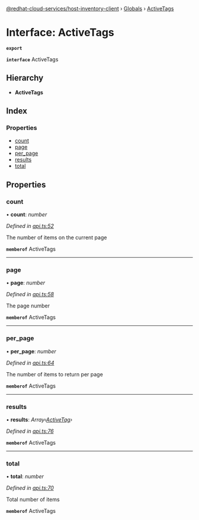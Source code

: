 [@redhat-cloud-services/host-inventory-client](../README.md) › [Globals](../globals.md) › [ActiveTags](activetags.md)

# Interface: ActiveTags

**`export`** 

**`interface`** ActiveTags

## Hierarchy

* **ActiveTags**

## Index

### Properties

* [count](activetags.md#count)
* [page](activetags.md#page)
* [per_page](activetags.md#per_page)
* [results](activetags.md#results)
* [total](activetags.md#total)

## Properties

###  count

• **count**: *number*

*Defined in [api.ts:52](https://github.com/RedHatInsights/javascript-clients/blob/master/packages/host-inventory/api.ts#L52)*

The number of items on the current page

**`memberof`** ActiveTags

___

###  page

• **page**: *number*

*Defined in [api.ts:58](https://github.com/RedHatInsights/javascript-clients/blob/master/packages/host-inventory/api.ts#L58)*

The page number

**`memberof`** ActiveTags

___

###  per_page

• **per_page**: *number*

*Defined in [api.ts:64](https://github.com/RedHatInsights/javascript-clients/blob/master/packages/host-inventory/api.ts#L64)*

The number of items to return per page

**`memberof`** ActiveTags

___

###  results

• **results**: *Array‹[ActiveTag](activetag.md)›*

*Defined in [api.ts:76](https://github.com/RedHatInsights/javascript-clients/blob/master/packages/host-inventory/api.ts#L76)*

**`memberof`** ActiveTags

___

###  total

• **total**: *number*

*Defined in [api.ts:70](https://github.com/RedHatInsights/javascript-clients/blob/master/packages/host-inventory/api.ts#L70)*

Total number of items

**`memberof`** ActiveTags
